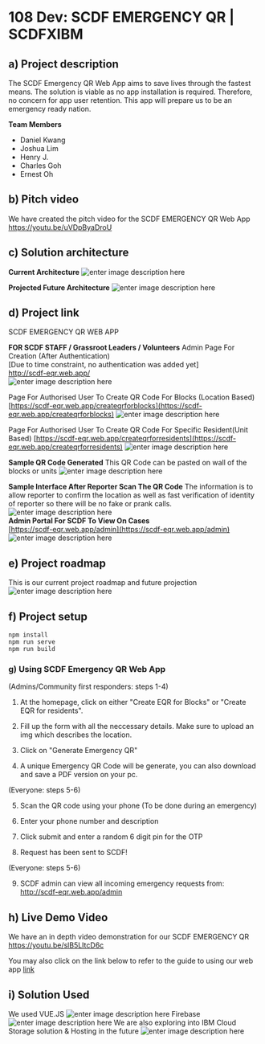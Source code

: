 
# 108 Dev: SCDF EMERGENCY QR | SCDFXIBM

## a) Project description
The SCDF Emergency QR Web App aims to save lives through the fastest means. The solution is viable as no app installation is required. Therefore, no concern for app user retention. This app will prepare us to be an emergency ready nation.

**Team Members**

 

 - Daniel Kwang
 - Joshua Lim
 - Henry J.
 - Charles Goh
 - Ernest Oh

## b) Pitch video
We have created the pitch video for the SCDF EMERGENCY QR Web App
https://youtu.be/uVDpByaDroU

## c) Solution architecture
**Current Architecture**
![enter image description here](https://user-images.githubusercontent.com/22294841/84565683-570a8780-ad9d-11ea-98b2-95ca61f4a880.jpg)

**Projected Future Architecture**
![enter image description here](https://user-images.githubusercontent.com/22294841/84565751-e31caf00-ad9d-11ea-94b4-1bcae9473e8e.jpg)
## d) Project link
SCDF EMERGENCY QR WEB APP

**FOR SCDF STAFF / Grassroot Leaders / Volunteers**
Admin Page For Creation (After Authentication)</br> 
[Due to time constraint, no authentication was added yet]</br>
http://scdf-eqr.web.app/ </br>
![enter image description here](https://user-images.githubusercontent.com/22294841/84585800-f3886480-ae45-11ea-8ae3-30162fa43cf8.png)

Page For Authorised User To Create QR Code For Blocks (Location Based)
[https://scdf-eqr.web.app/createqrforblocks](https://scdf-eqr.web.app/createqrforblocks)
![enter image description here](https://user-images.githubusercontent.com/22294841/84585801-f4b99180-ae45-11ea-9155-e379c32d45c5.png)

Page For Authorised User To Create QR Code For Specific Resident(Unit Based)
[https://scdf-eqr.web.app/createqrforresidents](https://scdf-eqr.web.app/createqrforresidents)
![enter image description here](https://user-images.githubusercontent.com/22294841/84585802-f5522800-ae45-11ea-9fac-30c679e129e3.png)

**Sample QR Code Generated**
This QR Code can be pasted on wall of the blocks or units
![enter image description here](https://user-images.githubusercontent.com/22294841/84586092-d30dd980-ae48-11ea-9521-eda4d3c9d795.png)

**Sample Interface After Reporter Scan The QR Code**
The information is to allow reporter to confirm the location as well as fast verification of identity of reporter so there will be no fake or prank calls.
![enter image description here](https://user-images.githubusercontent.com/22294841/84586093-d43f0680-ae48-11ea-8f2b-c707d649cd29.png)
</br>
**Admin Portal For SCDF To View On Cases** </br>
[https://scdf-eqr.web.app/admin](https://scdf-eqr.web.app/admin)
![enter image description here](https://user-images.githubusercontent.com/22294841/84585970-ae653200-ae47-11ea-877c-d1a2a012bdef.png)

## e) Project roadmap
This is our current project roadmap and future projection
![enter image description here](https://user-images.githubusercontent.com/22294841/84586274-ab1f7580-ae4a-11ea-9eba-fb6ba8a681bc.jpg)
## f) Project setup
```
npm install
npm run serve
npm run build
```

### g) Using SCDF Emergency QR Web App

(Admins/Community first responders: steps 1-4)

1) At the homepage, click on either "Create EQR for Blocks" 
or "Create EQR for residents".

2) Fill up the form with all the neccessary details. Make sure to upload an img
which describes the location.

3) Click on "Generate Emergency QR"

4) A unique Emergency QR Code will be generate, you can also download and save a PDF version on your pc.

(Everyone: steps 5-6)

5) Scan the QR code using your phone (To be done during an emergency)

6) Enter your phone number and description

7) Click submit and enter a random 6 digit pin for the OTP

8) Request has been sent to SCDF!

(Everyone: steps 5-6)

9) SCDF admin can view all incoming emergency requests from:
http://scdf-eqr.web.app/admin


## h) Live Demo Video
We have an in depth video demonstration for our SCDF EMERGENCY QR 
https://youtu.be/slB5LItcD6c

You may also click on the link below to refer to the guide to using our web app
[link](#project-link)
## i) Solution Used
We used VUE.JS
![enter image description here](https://user-images.githubusercontent.com/22294841/84586899-9a243380-ae4d-11ea-82bb-64bcd42679a9.png)
Firebase
![enter image description here](https://user-images.githubusercontent.com/22294841/84586900-9b556080-ae4d-11ea-8cdc-49d64ea46370.png)
We are also exploring into IBM Cloud Storage solution & Hosting in the future
![enter image description here](https://user-images.githubusercontent.com/22294841/84586931-cd66c280-ae4d-11ea-900b-5fe0afec5397.png)

